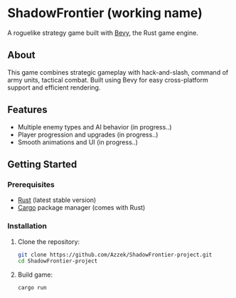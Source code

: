 # ShadowFrontier (working name)

A roguelike strategy game built with [Bevy](https://bevyengine.org/), the Rust game engine.

## About

This game combines strategic gameplay with hack-and-slash, command of army units, tactical combat. Built using Bevy for easy cross-platform support and efficient rendering.

## Features

- Multiple enemy types and AI behavior (in progress..)
- Player progression and upgrades (in progress..)
- Smooth animations and UI (in progress..)

## Getting Started

### Prerequisites

-  [Rust](https://www.rust-lang.org/tools/install) (latest stable version)  
- [Cargo](https://doc.rust-lang.org/cargo/getting-started/installation.html) package manager (comes with Rust)  

### Installation

1. Clone the repository:  
   ```bash
   git clone https://github.com/Azzek/ShadowFrontier-project.git
   cd ShadowFrontier-project
2. Build game:
   ```bash
   cargo run
